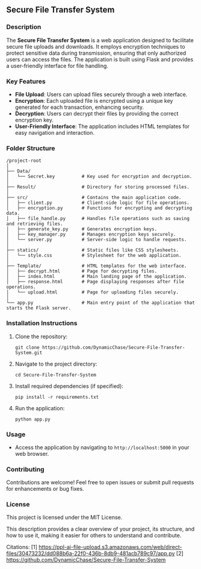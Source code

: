 ## Secure File Transfer System

### Description
The **Secure File Transfer System** is a web application designed to facilitate secure file uploads and downloads. It employs encryption techniques to protect sensitive data during transmission, ensuring that only authorized users can access the files. The application is built using Flask and provides a user-friendly interface for file handling.

### Key Features
- **File Upload**: Users can upload files securely through a web interface.
- **Encryption**: Each uploaded file is encrypted using a unique key generated for each transaction, enhancing security.
- **Decryption**: Users can decrypt their files by providing the correct encryption key.
- **User-Friendly Interface**: The application includes HTML templates for easy navigation and interaction.

### Folder Structure
```
/project-root
│
├── Data/
│   └── Secret.key          # Key used for encryption and decryption.
│
├── Result/                 # Directory for storing processed files.
│
├── src/                    # Contains the main application code.
│   ├── client.py           # Client-side logic for file operations.
│   ├── encryption.py       # Functions for encrypting and decrypting data.
│   ├── file_handle.py      # Handles file operations such as saving and retrieving files.
│   ├── generate_key.py     # Generates encryption keys.
│   ├── key_manager.py      # Manages encryption keys securely.
│   └── server.py           # Server-side logic to handle requests.
│
├── statics/                # Static files like CSS stylesheets.
│   └── style.css           # Stylesheet for the web application.
│
├── Template/               # HTML templates for the web interface.
│   ├── decrypt.html        # Page for decrypting files.
│   ├── index.html          # Main landing page of the application.
│   ├── response.html       # Page displaying responses after file operations.
│   └── upload.html         # Page for uploading files securely.
│
└── app.py                  # Main entry point of the application that starts the Flask server.
```

### Installation Instructions
1. Clone the repository:
   ```
   git clone https://github.com/DynamicChase/Secure-File-Transfer-System.git
   ```

2. Navigate to the project directory:
   ```
   cd Secure-File-Transfer-System
   ```

3. Install required dependencies (if specified):
   ```
   pip install -r requirements.txt
   ```

4. Run the application:
   ```
   python app.py
   ```

### Usage
- Access the application by navigating to `http://localhost:5000` in your web browser.

### Contributing
Contributions are welcome! Feel free to open issues or submit pull requests for enhancements or bug fixes.

### License
This project is licensed under the MIT License.

This description provides a clear overview of your project, its structure, and how to use it, making it easier for others to understand and contribute.

Citations:
[1] https://ppl-ai-file-upload.s3.amazonaws.com/web/direct-files/30473232/dd088b6a-22f0-436b-8db9-481acb789c97/app.py
[2] https://github.com/DynamicChase/Secure-File-Transfer-System
